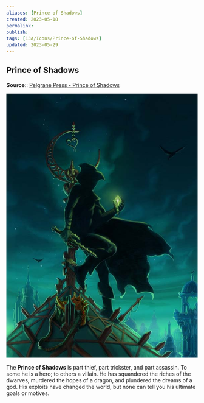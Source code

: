 ```yaml
---
aliases: [Prince of Shadows]
created: 2023-05-18
permalink: 
publish: 
tags: [13A/Icons/Prince-of-Shadows]
updated: 2023-05-29
---
```


## Prince of Shadows

**Source**:: [Pelgrane Press - Prince of Shadows](https://pelgranepress.com/2012/08/08/behind-the-illustration-the-prince-of-shadows/)

![Prince of Shadows|300](Compendium/13A/Icons/Prince-of-Shadows-image-1.jpg)

The **Prince of Shadows** is part thief, part trickster, and part assassin. To some he is a hero; to others a villain. He has squandered the riches of the dwarves, murdered the hopes of a dragon, and plundered the dreams of a god. His exploits have changed the world, but none can tell you his ultimate goals or motives.